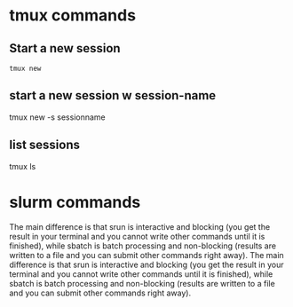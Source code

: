 # tmux commands 

## Start a new session 
`tmux new` 

## start a new session w session-name 
tmux new -s sessionname 

## list sessions 

tmux ls 



# slurm commands 

The main difference is that srun is interactive and blocking 
(you get the result in your terminal and 
you cannot write other commands until it is finished),
while sbatch is batch processing and non-blocking 
(results are written to a file and you can submit other commands right away).
The main difference is that srun is interactive and blocking 
(you get the result in your terminal and you cannot write other commands until it is finished),
while sbatch is batch processing and non-blocking (results are written to a file and you can submit
other commands right away).
